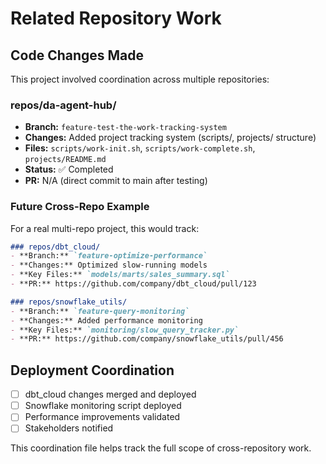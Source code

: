 # Related Repository Work

## Code Changes Made
This project involved coordination across multiple repositories:

### repos/da-agent-hub/
- **Branch:** `feature-test-the-work-tracking-system`
- **Changes:** Added project tracking system (scripts/, projects/ structure)
- **Files:** `scripts/work-init.sh`, `scripts/work-complete.sh`, `projects/README.md`
- **Status:** ✅ Completed
- **PR:** N/A (direct commit to main after testing)

### Future Cross-Repo Example
For a real multi-repo project, this would track:

```markdown
### repos/dbt_cloud/
- **Branch:** `feature-optimize-performance`
- **Changes:** Optimized slow-running models
- **Key Files:** `models/marts/sales_summary.sql`
- **PR:** https://github.com/company/dbt_cloud/pull/123

### repos/snowflake_utils/
- **Branch:** `feature-query-monitoring` 
- **Changes:** Added performance monitoring
- **Key Files:** `monitoring/slow_query_tracker.py`
- **PR:** https://github.com/company/snowflake_utils/pull/456
```

## Deployment Coordination
- [ ] dbt_cloud changes merged and deployed
- [ ] Snowflake monitoring script deployed  
- [ ] Performance improvements validated
- [ ] Stakeholders notified

This coordination file helps track the full scope of cross-repository work.